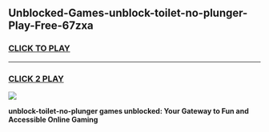 
## Unblocked-Games-unblock-toilet-no-plunger-Play-Free-67zxa
<h3>
<a href="https://premium76.site?title=unblock-toilet-no-plunger&ref=23A">CLICK TO PLAY</a></h3>
<hr>

<h3>
<a href="https://premium76.site?title=unblock-toilet-no-plunger&ref=23A">CLICK 2 PLAY</a>
  
</h3>

<a href="https://premium76.site?title=unblock-toilet-no-plunger&ref=23A"><img src="https://clearcache.store/games.png"></a>


**unblock-toilet-no-plunger games unblocked: Your Gateway to Fun and Accessible Online Gaming**
